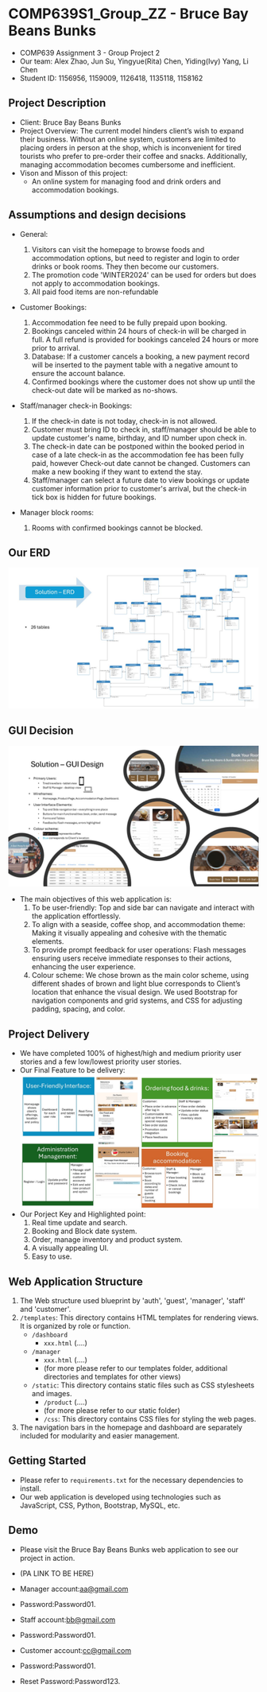 # COMP639S1_Group_ZZ - Bruce Bay Beans Bunks
- COMP639 Assignment 3 - Group Project 2
- Our team: Alex Zhao, Jun Su, Yingyue(Rita) Chen, Yiding(Ivy) Yang, Li Chen
- Student ID: 1156956, 1159009, 1126418, 1135118, 1158162

## Project Description
- Client: Bruce Bay Beans Bunks
- Project Overview: The current model hinders client’s wish to expand their business. Without an online system, customers are limited to placing orders in person at the shop, which is inconvenient for tired tourists who prefer to pre-order their coffee and snacks. Additionally, managing accommodation becomes cumbersome and inefficient.
- Vison and Misson of this project: 
    - An online system for managing food and drink orders and accommodation bookings. 

## Assumptions and design decisions
- General: 
    1. Visitors can visit the homepage to browse foods and accommodation options, but need to register and login to order drinks or book rooms. They then become our customers.
    2. The promotion code 'WINTER2024' can be used for orders but does not apply to accommodation bookings.
    3. All paid food items are non-refundable
   
- Customer Bookings:
    1. Accommodation fee need to be fully prepaid upon booking.
    2. Bookings canceled within 24 hours of check-in will be charged in full. A full refund is provided for bookings canceled 24 hours or more prior to arrival.
    3. Database: If a customer cancels a booking, a new payment record will be inserted to the payment table with a negative amount to ensure the account balance.
    4. Confirmed bookings where the customer does not show up until the check-out date will be marked as no-shows.

- Staff/manager check-in Bookings:
    1. If the check-in date is not today, check-in is not allowed.
    2. Customer must bring ID to check in, staff/manager should be able to update customer's name, birthday, and ID number upon check in.
    3. The check-in date can be postponed within the booked period in case of a late check-in as the accommodation fee has been fully paid, however Check-out date cannot be changed. Customers can make a new booking if they want to extend the stay.
    4. Staff/manager can select a future date to view bookings or update customer information prior to customer's arrival, but the check-in tick box is hidden for future bookings. 


- Manager block rooms:
    1. Rooms with confirmed bookings cannot be blocked.


## Our ERD
![Project Diagram](project_diagram_for_github_readme/03.jpg "Project Diagram")

## GUI Decision
![Project Diagram](project_diagram_for_github_readme/02.jpg "Project Diagram")
- The main objectives of this web application is:
    1. To be user-friendly: Top and side bar can navigate and interact with the application effortlessly.
    2. To align with a seaside, coffee shop, and accommodation theme: Making it visually appealing and cohesive with the thematic elements.
    3. To provide prompt feedback for user operations: Flash messages ensuring users receive immediate responses to their actions, enhancing the user experience.
    4. Colour scheme: We chose brown as the main color scheme, using different shades of brown and light blue corresponds to Client’s location that enhance the visual design. We used Bootstrap for navigation components and grid systems, and CSS for adjusting padding, spacing, and color.

## Project Delivery
- We have completed 100% of highest/high and medium priority user stories and a few low/lowest priority user stories.
- Our Final Feature to be delivery:
![Project Diagram](project_diagram_for_github_readme/01.jpg "Project Diagram")
- Our Porject Key and Highlighted point: 
    1. Real time update and search.
    2. Booking and Block date system.
    3. Order, manage inventory and product system.
    4. A visually appealing UI.
    5. Easy to use.

## Web Application Structure
1. The Web structure used blueprint by 'auth', 'guest', 'manager', 'staff' and 'customer'.
2. `/templates`: This directory contains HTML templates for rendering views. It is organized by role or function.
    - `/dashboard`
        - `xxx.html`
            (....)
    - `/manager`
        - `xxx.html`
            (....)
        - (for more please refer to our templates folder, additional directories and templates for other views)
    - `/static`: This directory contains static files such as CSS stylesheets and images.
        - `/product`
            (....)
        - (for more please refer to our static folder)
      - `/css`: This directory contains CSS files for styling the web pages.
3. The navigation bars in the homepage and dashboard are separately included for modularity and easier management.

## Getting Started
- Please refer to `requirements.txt` for the necessary dependencies to install.
- Our web application is developed using technologies such as JavaScript, CSS, Python, Bootstrap, MySQL, etc.

## Demo
- Please visit the Bruce Bay Beans Bunks web application to see our project in action.
- (PA LINK TO BE HERE)

- Manager account:aa@gmail.com
- Password:Password01.

- Staff account:bb@gmail.com
- Password:Password01.

- Customer account:cc@gmail.com
- Password:Password01.

- Reset Password:Password123.
